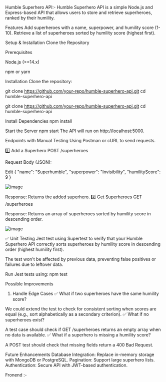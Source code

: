 
Humble Superhero API:-
Humble Superhero API is a simple Node.js and Express-based API that allows users to store and retrieve superheroes, ranked by their humility.


Features
Add superheroes with a name, superpower, and humility score (1-10).
Retrieve a list of superheroes sorted by humility score (highest first).


Setup & Installation
Clone the Repository

Prerequisites

Node.js (>=14.x)

npm or yarn

Installation
Clone the repository:

git clone https://github.com/your-repo/humble-superhero-api.git
cd humble-superhero-api

git clone https://github.com/your-repo/humble-superhero-api.git
cd humble-superhero-api


Install Dependencies
npm install


Start the Server
npm start
The API will run on http://localhost:5000.



Endpoints with Manual Testing Using Postman or cURL to send requests.

1️⃣ Add a Superhero
POST /superheroes

Request Body (JSON):

Edit
{
  "name": "Superhumble",
  "superpower": "Invisibility",
  "humilityScore": 9
}

![image](https://github.com/user-attachments/assets/8c24a7e0-9597-4acf-902f-75eb414593c8)


Response: Returns the added superhero.
2️⃣ Get Superheroes
GET /superheroes

Response: Returns an array of superheroes sorted by humility score in descending order.

![image](https://github.com/user-attachments/assets/6758f92f-f446-45d4-a8bb-9b6c2a72937a)


✅ Unit Testing 
Jest test using Supertest to verify that your Humble Superhero API correctly sorts superheroes by humility score in descending order (highest humility first).

The test won't be affected by previous data, preventing false positives or failures due to leftover data.

Run Jest tests using:
npm test




Possible Improvements
1. Handle Edge Cases
✅ What if two superheroes have the same humility score?

We could extend the test to check for consistent sorting when scores are equal (e.g., sort alphabetically as a secondary criterion).
✅ What if no superheroes exist?

A test case should check if GET /superheroes returns an empty array when no data is available.
✅ What if a superhero is missing a humility score?

A POST test should check that missing fields return a 400 Bad Request.


Future Enhancements
Database Integration: Replace in-memory storage with MongoDB or PostgreSQL.
Pagination: Support large superhero lists.
Authentication: Secure API with JWT-based authentication.



Fronend :-
